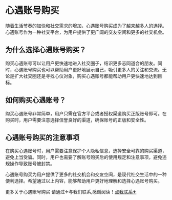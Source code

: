 # 心遇账号购买

随着生活节奏的加快和社交需求的增加，心遇账号购买成为了越来越多人的选择。心遇账号作为一种社交平台，为用户提供了更广阔的交友空间和更多的社交机会。

## 为什么选择心遇账号购买？

购买心遇账号可以让用户更快速地进入社交圈子，结识更多志同道合的朋友。同时，心遇账号购买也可以帮助用户更好地展示自己，吸引更多人的关注和交流。无论是扩大社交圈还是寻找心仪对象，购买心遇账号都能帮助用户更快速地达到目标。

## 如何购买心遇账号？

购买心遇账号非常简单，用户只需在官方平台或者授权渠道购买正版账号即可。在购买时，用户需要注意选择信誉良好的渠道，确保账号的正版和安全性。

## 心遇账号购买的注意事项

在购买心遇账号时，用户需要注意保护个人隐私信息，选择安全可靠的购买渠道，避免上当受骗。同时，用户也需要了解账号购买后的使用规定和注意事项，避免违规操作导致账号被封禁。

心遇账号购买为用户提供了更多的社交机会和交友空间，是现代社交生活中的一种便利选择。希望通过以上内容，能够帮助用户更好地理解和选择心遇账号购买。

更多关于心遇账号购买 请通过✈与我们联系,感谢阅读！[点我联系✈](https://faq.G208.com)